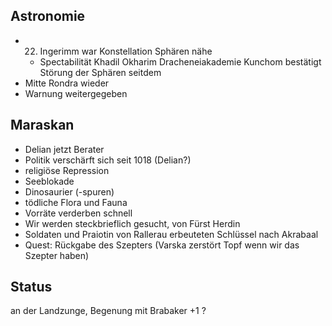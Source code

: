 ## Astronomie
* 22. Ingerimm war Konstellation Sphären nähe
	* Spectabilität Khadil Okharim Dracheneiakademie Kunchom bestätigt Störung der Sphären seitdem
* Mitte Rondra wieder
* Warnung weitergegeben

## Maraskan
* Delian jetzt Berater
* Politik verschärft sich seit 1018 (Delian?)
* religiöse Repression
* Seeblokade
* Dinosaurier (-spuren)
* tödliche Flora und Fauna
* Vorräte verderben schnell
* Wir werden steckbrieflich gesucht, von Fürst Herdin
* Soldaten und Praiotin von Rallerau erbeuteten Schlüssel nach Akrabaal
* Quest: Rückgabe des Szepters (Varska zerstört Topf wenn wir das Szepter haben)


## Status
an der Landzunge, Begenung mit Brabaker +1 ?




